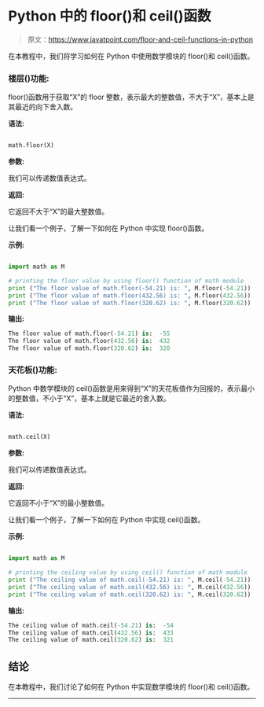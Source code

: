 # Python 中的 floor()和 ceil()函数

> 原文：<https://www.javatpoint.com/floor-and-ceil-functions-in-python>

在本教程中，我们将学习如何在 Python 中使用数学模块的 floor()和 ceil()函数。

### 楼层()功能:

floor()函数用于获取“X”的 floor 整数，表示最大的整数值，不大于“X”，基本上是其最近的向下舍入数。

**语法:**

```py

math.floor(X)

```

**参数:**

我们可以传递数值表达式。

**返回:**

它返回不大于“X”的最大整数值。

让我们看一个例子，了解一下如何在 Python 中实现 floor()函数。

**示例:**

```py

import math as M  

# printing the floor value by using floor() function of math module
print ("The floor value of math.floor(-54.21) is: ", M.floor(-54.21))
print ("The floor value of math.floor(432.56) is: ", M.floor(432.56))
print ("The floor value of math.floor(320.62) is: ", M.floor(320.62)) 

```

**输出:**

```py
The floor value of math.floor(-54.21) is:  -55
The floor value of math.floor(432.56) is:  432
The floor value of math.floor(320.62) is:  320

```

### 天花板()功能:

Python 中数学模块的 ceil()函数是用来得到“X”的天花板值作为回报的，表示最小的整数值，不小于“X”，基本上就是它最近的舍入数。

**语法:**

```py

math.ceil(X)

```

**参数:**

我们可以传递数值表达式。

**返回:**

它返回不小于“X”的最小整数值。

让我们看一个例子，了解一下如何在 Python 中实现 ceil()函数。

**示例:**

```py

import math as M  

# printing the ceiling value by using ceil() function of math module
print ("The ceiling value of math.ceil(-54.21) is: ", M.ceil(-54.21))
print ("The ceiling value of math.ceil(432.56) is: ", M.ceil(432.56))
print ("The ceiling value of math.ceil(320.62) is: ", M.ceil(320.62))

```

**输出:**

```py
The ceiling value of math.ceil(-54.21) is:  -54
The ceiling value of math.ceil(432.56) is:  433
The ceiling value of math.ceil(320.62) is:  321

```

## 结论

在本教程中，我们讨论了如何在 Python 中实现数学模块的 floor()和 ceil()函数。

* * *
